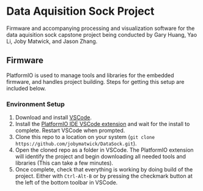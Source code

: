 # Data Aquisition Sock Project
Firmware and accompanying processing and visualization software for the data aquisition sock capstone project being conducted by Gary Huang, Yao Li, Joby Matwick, and Jason Zhang.

## Firmware
PlatformIO is used to manage tools and libraries for the embedded firmware, and handles project building. Steps for getting this setup are included below.

### Environment Setup
1. Download and install [VSCode](https://code.visualstudio.com/).
2. Install the [PlatformIO IDE VSCode extension](https://marketplace.visualstudio.com/items?itemName=platformio.platformio-ide) and wait for the install to complete. Restart VSCode when prompted.
3. Clone this repo to a location on your system (`git clone https://github.com/jobymatwick/DataSock.git`).
4. Open the cloned repo as a folder in VSCode. The PlatformIO extension will identify the project and begin downloading all needed tools and libraries (This can take a few minutes).
5. Once complete, check that everything is working by doing build of the project. Either with `Ctrl-Alt-B` or by pressing the checkmark button at the left of the bottom toolbar in VSCode.
